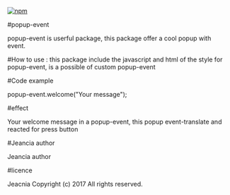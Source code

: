 [![npm](https://img.shields.io/npm/dt/popup-event.svg)]() 

#popup-event

popup-event is userful package, this package offer a cool popup with event. 


#How to use : 
this package include the javascript and html of the style for popup-event,
is a possible of custom popup-event

#Code example  

popup-event.welcome("Your message");

#effect

Your welcome message in a popup-event, this popup event-translate and reacted for press button

#Jeancia author

Jeancia author

#licence

Jeacnia Copyright (c) 2017 All rights reserved.
